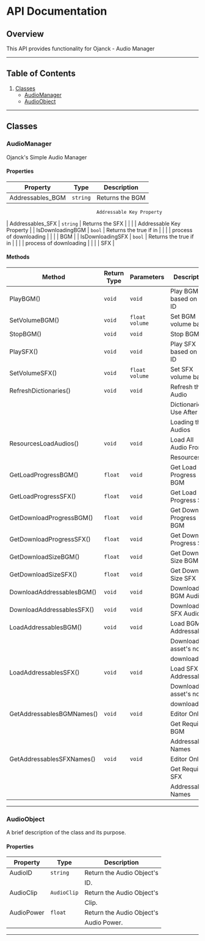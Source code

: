 # API Documentation

## Overview
This API provides functionality for Ojanck - Audio Manager

---

## Table of Contents
1. [Classes](#classes)
   - [AudioManager](#AudioManager)
   - [AudioObject](#AudioObject)

---

## Classes

### AudioManager
Ojanck's Simple Audio Manager

#### Properties
| Property         | Type          | Description              |
|------------------|---------------|--------------------------|
| Addressables_BGM | `string`      | Returns the BGM          |
                                     Addressable Key Property
| Addressables_SFX | `string`      | Returns the SFX          |
|                  |               | Addressable Key Property |
| IsDownloadingBGM | `bool`        | Returns the true if in   |
|                  |               | process of downloading   |
|                  |               | BGM                      |
| IsDownloadingSFX | `bool`        | Returns the true if in   |
|                  |               | process of downloading   |
|                  |               | SFX                      |

#### Methods
| Method                   | Return Type   | Parameters    | Description              |
|--------------------------|---------------|---------------|--------------------------|
| PlayBGM()                | `void`        | `void`        | Play BGM based on its ID |
| SetVolumeBGM()           | `void`        | `float volume`| Set BGM volume based     |
| StopBGM()                | `void`        | `void`        | Stop BGM                 |
| PlaySFX()                | `void`        | `void`        | Play SFX based on its ID |
| SetVolumeSFX()           | `void`        | `float volume`| Set SFX volume based     |
| RefreshDictionaries()    | `void`        | `void`        | Refresh the Audio        |
|                          |               |               | Dictionaries. Use After  |
|                          |               |               | Loading the Audios       |
| ResourcesLoadAudios()    | `void`        | `void`        | Load All Audio From      |
|                          |               |               | Resources                |
| GetLoadProgressBGM()     | `float`       | `void`        | Get Load Progress BGM    |
| GetLoadProgressSFX()     | `float`       | `void`        | Get Load Progress SFX    |
| GetDownloadProgressBGM() | `float`       | `void`        | Get Download Progress BGM|
| GetDownloadProgressSFX() | `float`       | `void`        | Get Download Progress SFX|
| GetDownloadSizeBGM()     | `float`       | `void`        | Get Download Size BGM    |
| GetDownloadSizeSFX()     | `float`       | `void`        | Get Download Size SFX    |
| DownloadAddressablesBGM()| `void`        | `void`        | Download BGM Audios      |
| DownloadAddressablesSFX()| `void`        | `void`        | Download SFX Audios      |
| LoadAddressablesBGM()    | `void`        | `void`        | Load BGM Addressables.   |
|                          |               |               | Download if asset's not  |
|                          |               |               | downloaded               |
| LoadAddressablesSFX()    | `void`        | `void`        | Load SFX Addressables.   |
|                          |               |               | Download if asset's not  |
|                          |               |               | downloaded               |
| GetAddressablesBGMNames()| `void`        | `void`        | Editor Only.             |
|                          |               |               | Get Required BGM         |
|                          |               |               | Addressable Names        |
| GetAddressablesSFXNames()| `void`        | `void`        | Editor Only.             |
|                          |               |               | Get Required SFX         |
|                          |               |               | Addressable Names        |

---

### AudioObject
A brief description of the class and its purpose.

#### Properties
| Property     | Type          | Description              |
|--------------|---------------|--------------------------|
| AudioID      | `string`      | Return the Audio Object's|
|              |               | ID.                      |
| AudioClip    | `AudioClip`   | Return the Audio Object's|
|              |               | Clip.                    |
| AudioPower   | `float`       | Return the Audio Object's|
|              |               | Audio Power.             |

---
